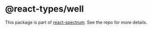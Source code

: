 # @react-types/well

This package is part of [react-spectrum](https://github.com/adobe/react-spectrum). See the repo for more details.
